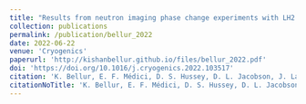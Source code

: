 ```yaml
---
title: "Results from neutron imaging phase change experiments with LH2 and LCH4"
collection: publications
permalink: /publication/bellur_2022
date: 2022-06-22
venue: 'Cryogenics'
paperurl: 'http://kishanbellur.github.io/files/bellur_2022.pdf'
doi: 'https://doi.org/10.1016/j.cryogenics.2022.103517'
citation: 'K. Bellur, E. F. Médici, D. S. Hussey, D. L. Jacobson, J. LaManna, J. B. Leao, J. Scherschligt, J. Hermanson,  C. K. Choi, and J. S. Allen, “Results from neutron imaging phase change experiments with LH2 and LCH4”, Cryogenics, 125, p103517, 2022.'
citationNoTitle: 'K. Bellur, E. F. Médici, D. S. Hussey, D. L. Jacobson, J. LaManna, J. B. Leao, J. Scherschligt, J. Hermanson,  C. K. Choi, and J. S. Allen, <i> Cryogenics</i>, 125, p103517, 2022.'
---
```

